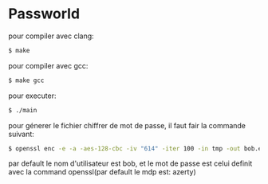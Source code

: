 # Passworld

pour compiler avec clang:
```bash
$ make 
```

pour compiler avec gcc:
```bash
$ make gcc
```

pour executer:
```bash
$ ./main 
```

pour génerer le fichier chiffrer de mot de passe, il faut fair la commande suivant:
```bash
$ openssl enc -e -a -aes-128-cbc -iv "614" -iter 100 -in tmp -out bob.enc
```
par default le nom d'utilisateur est bob,
et le mot de passe est celui definit avec la command openssl(par default le mdp est: azerty)

